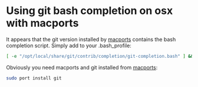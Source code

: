 # Using git bash completion on osx with macports

It appears that the git version installed by [macports](https://www.macports.org/) contains the bash completion script.
Simply add to your .bash_profile:

```bash
[ -e "/opt/local/share/git/contrib/completion/git-completion.bash" ] && . /opt/local/share/git/contrib/completion/git-completion.bash
```

Obviously you need macports and git installed from [macports](https://www.macports.org/):

```bash
sudo port install git
```

